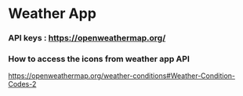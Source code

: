 # Weather App 

### API keys : https://openweathermap.org/

### How to access the icons from weather app API 
https://openweathermap.org/weather-conditions#Weather-Condition-Codes-2